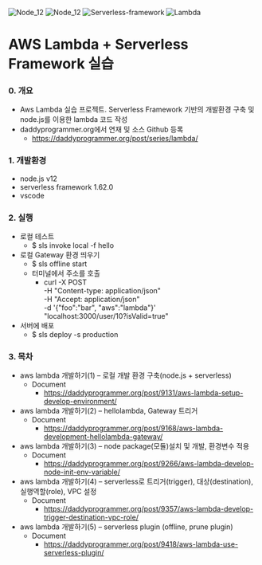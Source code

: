 ![Node_12](https://img.shields.io/badge/node.js-v12-green?logo=node.js)
![Node_12](https://img.shields.io/badge/npm-v6.13.4-red?logo=npm)
![Serverless-framework](https://img.shields.io/badge/Serverless_framework-v1.62.0-orange.svg?logo=serverless)
![Lambda](https://img.shields.io/badge/AWS_Lambda-latest-blue.svg)

# AWS Lambda + Serverless Framework 실습

### 0. 개요
- Aws Lambda 실습 프로젝트. Serverless Framework 기반의 개발환경 구축 및 node.js를 이용한 lambda 코드 작성
- daddyprogrammer.org에서 연재 및 소스 Github 등록
    - https://daddyprogrammer.org/post/series/lambda/

### 1. 개발환경
- node.js v12
- serverless framework 1.62.0
- vscode

### 2. 실행
- 로컬 테스트
    - $ sls invoke local -f hello
- 로컬 Gateway 환경 띄우기
    - $ sls offline start
    - 터미널에서 주소를 호출
        - curl -X POST \
            -H "Content-type: application/json" \
            -H "Accept: application/json" \
            -d '{"foo":"bar", "aws":"lambda"}' \
            "localhost:3000/user/10?isValid=true"
- 서버에 배포
    - $ sls deploy -s production
       
### 3. 목차
- aws lambda 개발하기(1) – 로컬 개발 환경 구축(node.js + serverless)
    - Document
        - https://daddyprogrammer.org/post/9131/aws-lambda-setup-develop-environment/
- aws lambda 개발하기(2) – hellolambda, Gateway 트리거
    - Document
        - https://daddyprogrammer.org/post/9168/aws-lambda-development-hellolambda-gateway/
- aws lambda 개발하기(3) – node package(모듈)설치 및 개발, 환경변수 적용
    - Document
        - https://daddyprogrammer.org/post/9266/aws-lambda-develop-node-init-env-variable/
- aws lambda 개발하기(4) – serverless로 트리거(trigger), 대상(destination), 실행역할(role), VPC 설정
    - Document
        - https://daddyprogrammer.org/post/9357/aws-lambda-develop-trigger-destination-vpc-role/
- aws lambda 개발하기(5) – serverless plugin (offline, prune plugin)
    - Document
        - https://daddyprogrammer.org/post/9418/aws-lambda-use-serverless-plugin/

